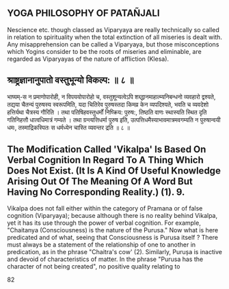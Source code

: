 ## YOGA PHILOSOPHY OF PATAÑJALI

Nescience etc. though classed as Viparyaya are really technically so called in relation to spirituality when the total extinction of all miseries is dealt with. Any misapprehension can be called a Viparyaya, but those misconceptions which Yogins consider to be the roots of miseries and eliminable, are regarded as Viparyayas of the nature of affliction (Klesa).

## श्राष्ट्रज्ञानानुपातो वस्तुभून्यो विकल्प: ॥ ८ ॥

भाष्यम्-स न प्रमाणोपारोही, न विपययोपारोहो च, वस्तुशून्यत्वेऽपि शब्द्धानमाहात्म्यनिबन्धनो व्यवहारो द्वश्यते, तद्यया चैतन्यं पुरुषस्य स्वरूपमिति, यदा चितिरेव पुरुषस्तदा किमव्र केन व्यपदिश्यते, भवति च व्यवदेशो हत्तिर्यथा चैत्रस्य गौरिति । तथा पतिषिहवस्तुधर्मों निष्क्रिय: पुरुष:, तिष्ठति वाणः स्थास्यति स्थित दृति गतिनिहत्तौ धात्वधिमात्रं गम्यते । तथा ग्रन्त्यत्तिधर्मा पुरुष इति, उत्पत्तिधमैस्याभावमात्रमवगम्यति न पुरुषान्वयी धमः, तस्माद्रिकस्पितः स धर्मध्येन चास्ति व्यवन्तर द्रति ॥ ८ ॥

## The Modification Called 'Vikalpa' Is Based On Verbal Cognition In Regard To A Thing Which Does Not Exist. (It Is A Kind Of Useful Knowledge Arising Out Of The Meaning Of A Word But Having No Corresponding Reality.) (1). 9.

Vikalpa does not fall either within the category of Pramana or of false cognition (Viparyaya); because although there is no reality behind Vikalpa, yet it has its use through the power of verbal cognition. For example, "Chaitanya (Consciousness) is the nature of the Purusa." Now what is here predicated and of what, seeing that Consciousness is Purusa itself ? There must always be a statement of the relationship of one to another in predication, as in the phrase "Chaitra's cow' (2). Similarly, Purușa is inactive and devoid of characteristics of matter. In the phrase "Purusa has the character of not being created", no positive quality relating to

82